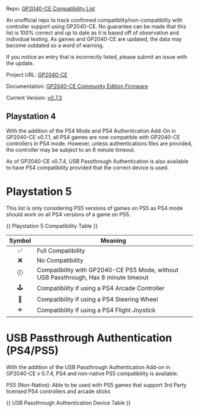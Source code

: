 Repo: [GP2040-CE Compatibility List](https://github.com/InfraredAces/GP2040-CE-Compatibility-List)

An unofficial repo to track confirmed compatiblity/non-compatiblity with controller support using GP2040-CE. No guarantee can be made that this list is 100% correct and up to date as it is based off of observation and individual testing. As games and GP2040-CE are updated, the data may become outdated so a word of warning.

If you notice an entry that is incorrectly listed, please submit an issue with the update.

Project URL: [GP2040-CE](https://github.com/OpenStickCommunity/GP2040-CE)

Documentation: [GP2040-CE Community Edition Firmware](https://gp2040-ce.info/#/)

Current Version: [v0.7.3](https://gp2040-ce.info/#/download)

## Playstation 4

With the addition of the PS4 Mode and PS4 Authentication Add-On in GP2040-CE v0.7.1, all PS4 games are now compatible with GP2040-CE controllers in PS4 mode. However, unless authentications files are provided, the controller may be subject to an 8 minute timeout.

As of GP2040-CE v0.7.4, USB Passthrough Authentication is also available to have PS4 compatibility provided that the correct device is used.

# Playstation 5

This list is only considering PS5 versions of games on PS5 as PS4 mode should work on all PS4 versions of a game on PS5.

{{ Playstation 5 Compatibility Table }}

| Symbol | Meaning                                                     |
|:------:|-------------------------------------------------------------|
|    ✅   | Full Compatibility                                          |
|    ❌   | No Compatibility                                            |
|    🕗   | Compatibility with GP2040-CE PS5 Mode, without USB Passthrough, Has 8 minute timeout |
|    🕹️   | Compatibility if using a PS4 Arcade Controller              |
|    🚗   | Compatibility if using a PS4 Steering Wheel                 |
|    ✈️   | Compatibility if using a PS4 Flight Joystick                |

# USB Passthrough Authentication (PS4/PS5)

With the addition of the USB Passthrough Authentication Add-on in GP2040-CE v 0.7.4, PS4 and non-native PS5 compatibility is available.

PS5 (Non-Native): Able to be used with PS5 games that support 3rd Party licensed PS4 controllers and arcade sticks

{{ USB Passthrough Authentication Device Table }}
